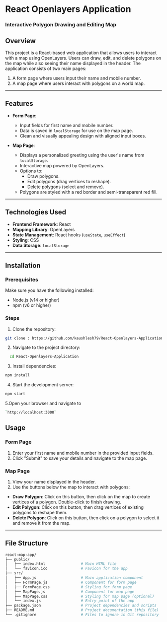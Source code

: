 # React Openlayers Application

### Interactive Polygon Drawing and Editing Map

## Overview
This project is a React-based web application that allows users to interact with a map using OpenLayers. Users can draw, edit, and delete polygons on the map while also seeing their name displayed in the header. The application consists of two main pages:
1. A form page where users input their name and mobile number.
2. A map page where users interact with polygons on a world map.

---

## Features
- **Form Page**:
  - Input fields for first name and mobile number.
  - Data is saved in `localStorage` for use on the map page.
  - Clean and visually appealing design with aligned input boxes.

- **Map Page**:
  - Displays a personalized greeting using the user's name from `localStorage`.
  - Interactive map powered by OpenLayers.
  - Options to:
    - Draw polygons.
    - Edit polygons (drag vertices to reshape).
    - Delete polygons (select and remove).
  - Polygons are styled with a red border and semi-transparent red fill.

---

## Technologies Used
- **Frontend Framework**: React
- **Mapping Library**: OpenLayers
- **State Management**: React hooks (`useState`, `useEffect`)
- **Styling**: CSS
- **Data Storage**: `localStorage`

---

## Installation

### Prerequisites
Make sure you have the following installed:
- Node.js (v14 or higher)
- npm (v6 or higher)

### Steps
1. Clone the repository:
  ```bash
git clone : https://github.com/kaushlesh79/React-Openlayers-Application.git
```
2. Navigate to the project directory:
```bash
  cd React-Openlayers-Application
```

3. Install dependencies:
```bash
npm install
```

4. Start the development server:
```bash
npm start
```

5.Open your browser and navigate to
```bash
`http://localhost:3000`
```

## Usage

### Form Page
1. Enter your first name and mobile number in the provided input fields.
2. Click "Submit" to save your details and navigate to the map page.

### Map Page
1. View your name displayed in the header.
2. Use the buttons below the map to interact with polygons:
- **Draw Polygon**: Click on this button, then click on the map to create vertices of a polygon. Double-click to finish drawing.
- **Edit Polygon**: Click on this button, then drag vertices of existing polygons to reshape them.
- **Delete Polygon**: Click on this button, then click on a polygon to select it and remove it from the map.

---

## File Structure
```bash
react-map-app/
├── public/
│   ├── index.html                # Main HTML file
│   └── favicon.ico               # Favicon for the app
├── src/
│   ├── App.js                    # Main application component
│   ├── FormPage.js               # Component for form page
│   ├── FormPage.css              # Styling for form page
│   ├── MapPage.js                # Component for map page
│   ├── MapPage.css               # Styling for map page (optional)
│   └── index.js                  # Entry point of the app
├── package.json                  # Project dependencies and scripts
├── README.md                     # Project documentation (this file)
└── .gitignore                    # Files to ignore in Git repository
```




    
